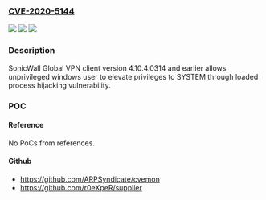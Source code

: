 ### [CVE-2020-5144](https://cve.mitre.org/cgi-bin/cvename.cgi?name=CVE-2020-5144)
![](https://img.shields.io/static/v1?label=Product&message=SonicWall%20Global%20VPN%20Client&color=blue)
![](https://img.shields.io/static/v1?label=Version&message=4.10.4.0314%20and%20earlier%20&color=brightgreen)
![](https://img.shields.io/static/v1?label=Vulnerability&message=CWE-426%3A%20Untrusted%20Search%20Path&color=brightgreen)

### Description

SonicWall Global VPN client version 4.10.4.0314 and earlier allows unprivileged windows user to elevate privileges to SYSTEM through loaded process hijacking vulnerability.

### POC

#### Reference
No PoCs from references.

#### Github
- https://github.com/ARPSyndicate/cvemon
- https://github.com/r0eXpeR/supplier

